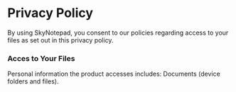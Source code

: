 # Privacy Policy
By using SkyNotepad, you consent to our policies regarding access to your files as set out in this privacy policy.

### Acces to Your Files
Personal information the product accesses includes: Documents (device folders and files).
